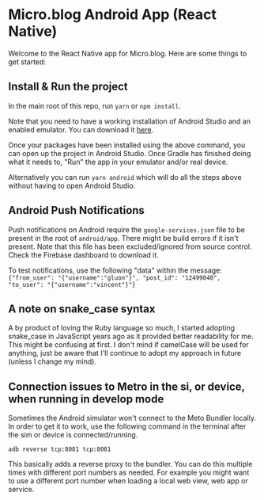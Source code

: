 # Micro.blog Android App (React Native)

Welcome to the React Native app for Micro.blog. Here are some things to get started:

## Install & Run the project

In the main root of this repo, run `yarn` or `npm install`.

Note that you need to have a working installation of Android Studio and an enabled emulator. You can download it [here](https://developer.android.com/studio/).

Once your packages have been installed using the above command, you can open up the project in Android Studio. Once Gradle has finished doing what it needs to, "Run" the app in your emulator and/or real device.

Alternatively you can run `yarn android` which will do all the steps above without having to open Android Studio.

## Android Push Notifications

Push notifications on Android require the `google-services.json` file to be present in the root of `android/app`. There might be build errors if it isn't present. Note that this file has been excluded/ignored from source control. Check the Firebase dashboard to download it.

To test notifications, use the following "data" within the message:
`{"from_user": "{"username":"gluon"}", "post_id": "12499040", "to_user": "{"username":"vincent"}"}`

## A note on snake_case syntax

A by product of loving the Ruby language so much, I started adopting snake_case in JavaScript years ago as it provided better readability for me. This might be confusing at first. I don't mind if camelCase will be used for anything, just be aware that I'll continue to adopt my approach in future (unless I change my mind).

## Connection issues to Metro in the si, or device, when running in develop mode

Sometimes the Android simulator won't connect to the Meto Bundler locally. In order to get it to work, use the following command in the terminal after the sim or device is connected/running.

`adb reverse tcp:8081 tcp:8081`

This basically adds a reverse proxy to the bundler. You can do this multiple times with different port numbers as needed. For example you might want to use a different port number when loading a local web view, web app or service.